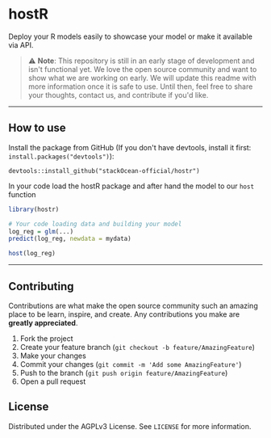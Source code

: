 # hostR

Deploy your R models easily to showcase your model or make it available via API.

> :warning: **Note**: This repository is still in an early stage of development and isn't functional yet. We love the open source community and want to show what we are working on early. We will update this readme with more information once it is safe to use. Until then, feel free to share your thoughts, contact us, and contribute if you'd like.

---

## How to use

Install the package from GitHub (If you don't have devtools, install it first: `install.packages("devtools")`):

```
devtools::install_github("stackOcean-official/hostr")
```

In your code load the hostR package and after hand the model to our `host` function

```r
library(hostr)

# Your code loading data and building your model
log_reg = glm(...)
predict(log_reg, newdata = mydata)

host(log_reg)
```

---

## Contributing

Contributions are what make the open source community such an amazing place to be learn, inspire, and create. Any contributions you make are **greatly appreciated**.

1. Fork the project
2. Create your feature branch (`git checkout -b feature/AmazingFeature`)
3. Make your changes
4. Commit your changes (`git commit -m 'Add some AmazingFeature'`)
5. Push to the branch (`git push origin feature/AmazingFeature`)
6. Open a pull request

## License

Distributed under the AGPLv3 License. See `LICENSE` for more information.
